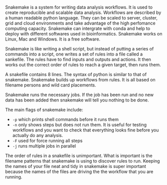 Snakemake is a system for writing data analysis workflows. It is used to create reproducible and scalable data analysis. Workflows are described by a human readable python language. They can be scaled to server, cluster, grid and cloud environments and take advantage of the high perfomance computing capacity. Snakemake can intergrate with conda and help to deploy with different softwares used in bioinformatics. Snakemake works on Linux, Mac and Windows. It is a free software.

Snakemake is like writing a shell script, but instead of putting a series of commands into a script, one writes a set of rules into a file called a sankefile. The rules have to find inputs and outputs and actions. It then works out the correct order of rules to reach a given target, then runs them.

A snakefile contains 8 lines. The syntax of python is similar to that of snakemake. Snakemake builds up workflows from rules. It is all based on filename persons and wild card placements.

Snakemake runs the necessary jobs. If the job has been run and no new data has been added then snakemake will tell you nothing to be done. 

The main flags of snakemake include:
* `-p` which prints shell commands before it runs them
* `-n` only shows steps but does not run them. It is useful for testing workflows and you want to check that everything looks fine before you actually do any analysis.
* `-F` used for force running all steps
* `-j` runs multiple jobs in parallel

The order of rules in a snakefile is unimportant. What is important is the filename patterns that snakemake is using to discover rules to run. Keeping the names of your file neat and tidy in snakemake is super important because the names of the files are driving the the workflow that you are running.


